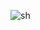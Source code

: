 ![sh](https://github.com/0hhanum/cleancode_study/assets/79507291/07bd061e-7c21-48bd-993f-f99642d006b8)
